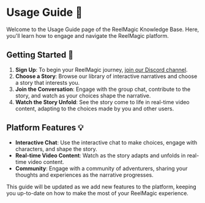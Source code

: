 # Usage Guide 🎯

Welcome to the Usage Guide page of the ReelMagic Knowledge Base. Here, you'll learn how to engage and navigate the ReelMagic platform.

## Getting Started 🚀

1. **Sign Up**: To begin your ReelMagic journey, [join our Discord channel](https://discord.com/invite/8cSdJM9SKa).
2. **Choose a Story**: Browse our library of interactive narratives and choose a story that interests you.
3. **Join the Conversation**: Engage with the group chat, contribute to the story, and watch as your choices shape the narrative.
4. **Watch the Story Unfold**: See the story come to life in real-time video content, adapting to the choices made by you and other users.

## Platform Features 💡

- **Interactive Chat**: Use the interactive chat to make choices, engage with characters, and shape the story.
- **Real-time Video Content**: Watch as the story adapts and unfolds in real-time video content.
- **Community**: Engage with a community of adventurers, sharing your thoughts and experiences as the narrative progresses.

This guide will be updated as we add new features to the platform, keeping you up-to-date on how to make the most of your ReelMagic experience.

